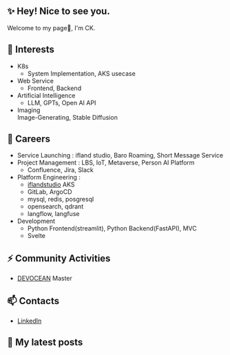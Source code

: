 <!--
**jeonck/jeonck** is a ✨ _special_ ✨ repository because its `README.md` (this file) appears on your GitHub profile.

Here are some ideas to get you started:

- 🔭 I’m currently working on ...
- 🌱 I’m currently learning ...
- 👯 I’m looking to collaborate on ...
- 🤔 I’m looking for help with ...
- 💬 Ask me about ...
- 📫 How to reach me: ...
- 😄 Pronouns: ...
- ⚡ Fun fact: ...
-->

## ✨ Hey! Nice to see you.
Welcome to my page👋, I'm CK.   

## 🌱 Interests  
- K8s  
  - System Implementation, AKS usecase  
- Web Service  
  - Frontend, Backend  
- Artificial Intelligence  
  - LLM, GPTs, Open AI API  
- Imaging  
  Image-Generating, Stable Diffusion  

## 🔭 Careers    
- Service Launching : ifland studio, Baro Roaming, Short Message Service
- Project Management : LBS, IoT, Metaverse, Person AI Platform
  - Confluence, Jira, Slack 
- Platform Engineering :
  - [iflandstudio](https://www.studio.ifland.io) AKS
  - GitLab, ArgoCD
  - mysql, redis, posgresql
  - opensearch, qdrant
  - langflow, langfuse
- Development
  - Python Frontend(streamlit), Python Backend(FastAPI), MVC
  - Svelte  

## ⚡ Community Activities  
- [DEVOCEAN](https://devocean.sk.com/) Master  
  
## 📫 Contacts   
- [LinkedIn](https://www.linkedin.com/in/metacog/)  

## 🔭 My latest posts
